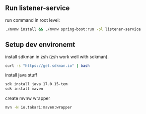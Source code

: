 
## Run listener-service

run command in root level:

```bash
./mvnw install && ./mvnw spring-boot:run -pl listener-service
```

## Setup dev environemt

install sdkman in zsh (zsh work well with sdkman).

```bash
curl -s "https://get.sdkman.io" | bash
```

install java stuff

```bash
sdk install java 17.0.15-tem
sdk install maven
```

create mvnw wrapper

```bash
mvn -N io.takari:maven:wrapper
```


